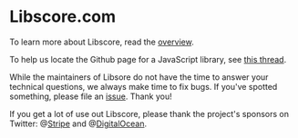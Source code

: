Libscore.com
===========

To learn more about Libscore, read the [overview](https://medium.com/p/be93165fa497).

To help us locate the Github page for a JavaScript library, see [this thread](https://github.com/julianshapiro/libscore/issues/1).

While the maintainers of Libsore do not have the time to answer your technical questions, we always make time to fix bugs. If you've spotted something, please file an [issue](https://github.com/julianshapiro/libscore/issues). Thank you!

If you get a lot of use out Libscore, please thank the project's sponsors on Twitter: @[Stripe](twitter.com/stripe) and @[DigitalOcean](twitter.com/digitalocean).

